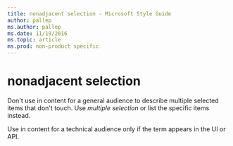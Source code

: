 ```yaml
---
title: nonadjacent selection - Microsoft Style Guide
author: pallep
ms.author: pallep
ms.date: 11/19/2016
ms.topic: article
ms.prod: non-product specific
---
```


# nonadjacent selection

Don't use in content for a general audience to describe multiple selected items that don't touch. Use *multiple selection* or list the specific items instead.

Use in content for a technical audience only if the term appears in the UI or API. 
